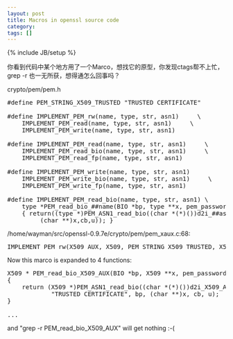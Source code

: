 ```yaml
---
layout: post
title: Macros in openssl source code
category:
tags: []
---
```

{% include JB/setup %}

<p>
你看到代码中某个地方用了一个Marco，想找它的原型，你发现ctags帮不上忙，grep -r 也一无所获，想得通怎么回事吗？
</p>

crypto/pem/pem.h

<pre>
#define PEM_STRING_X509_TRUSTED "TRUSTED CERTIFICATE"

#define IMPLEMENT_PEM_rw(name, type, str, asn1)     \
    IMPLEMENT_PEM_read(name, type, str, asn1)     \
    IMPLEMENT_PEM_write(name, type, str, asn1)

#define IMPLEMENT_PEM_read(name, type, str, asn1)     \
    IMPLEMENT_PEM_read_bio(name, type, str, asn1)     \
    IMPLEMENT_PEM_read_fp(name, type, str, asn1)

#define IMPLEMENT_PEM_write(name, type, str, asn1)     
    IMPLEMENT_PEM_write_bio(name, type, str, asn1)     \
    IMPLEMENT_PEM_write_fp(name, type, str, asn1)

#define IMPLEMENT_PEM_read_bio(name, type, str, asn1) \
    type *PEM_read_bio_##name(BIO *bp, type **x, pem_password_cb *cb, void *u) \
    { return((type *)PEM_ASN1_read_bio((char *(*)())d2i_##asn1, str,bp,                   \
         (char **)x,cb,u)); }
</pre>

/home/wayman/src/openssl-0.9.7e/crypto/pem/pem_xaux.c:68:

<pre>
IMPLEMENT_PEM_rw(X509_AUX, X509, PEM_STRING_X509_TRUSTED, X509_AUX)
</pre>

Now this marco is expanded to 4 functions:

<pre>
X509 * PEM_read_bio_X509_AUX(BIO *bp, X509 **x, pem_password_cb *cb, void *u)
{
    return (X509 *)PEM_ASN1_read_bio((char *(*)())d2i_X509_AUX,
            "TRUSTED CERTIFICATE", bp, (char **)x, cb, u);
}

...
</pre>

and "grep -r PEM_read_bio_X509_AUX"  will get nothing :-(
